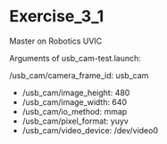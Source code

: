 # Exercise_3_1

Master on Robotics UVIC

Arguments of usb_cam-test.launch:

/usb_cam/camera_frame_id: usb_cam
 * /usb_cam/image_height: 480
 * /usb_cam/image_width: 640
 * /usb_cam/io_method: mmap
 * /usb_cam/pixel_format: yuyv
 * /usb_cam/video_device: /dev/video0
